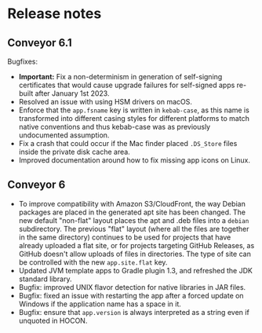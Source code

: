 # Release notes

## Conveyor 6.1

Bugfixes:

* **Important:** Fix a non-determinism in generation of self-signing certificates that would cause upgrade failures for self-signed apps re-built after January 1st 2023.
* Resolved an issue with using HSM drivers on macOS.
* Enforce that the `app.fsname` key is written in `kebab-case`, as this name is transformed into different casing styles for different platforms to match native conventions and thus kebab-case was as previously undocumented assumption.
* Fix a crash that could occur if the Mac finder placed `.DS_Store` files inside the private disk cache area.
* Improved documentation around how to fix missing app icons on Linux.

## Conveyor 6

* To improve compatibility with Amazon S3/CloudFront, the way Debian packages are placed in the generated apt site has been changed.
  The new default "non-flat" layout places the apt and .deb files into a `debian` subdirectory. The previous "flat" layout (where all 
  the files are together in the same directory) continues to be used for projects that have already uploaded a flat site, or for projects 
  targeting GitHub Releases, as GitHub doesn't allow uploads of files in directories. The type of site can be controlled with the new
  `app.site.flat` key.
* Updated JVM template apps to Gradle plugin 1.3, and refreshed the JDK standard library. 
* Bugfix: improved UNIX flavor detection for native libraries in JAR files.
* Bugfix: fixed an issue with restarting the app after a forced update on Windows if the application name has a space in it.
* Bugfix: ensure that `app.version` is always interpreted as a string even if unquoted in HOCON.
